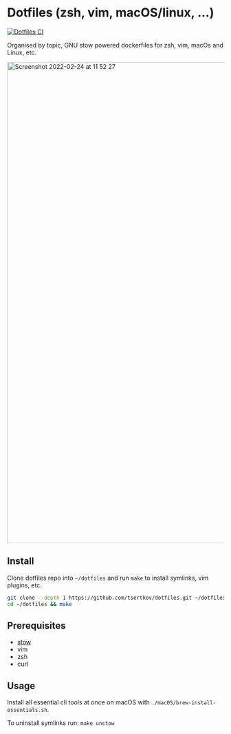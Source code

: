 # Dotfiles (zsh, vim, macOS/linux, ...)

[![Dotfiles CI](https://github.com/tsertkov/dotfiles/actions/workflows/docfiles-ci.yml/badge.svg)](https://github.com/tsertkov/dotfiles/actions/workflows/docfiles-ci.yml)

Organised by topic, GNU stow powered dockerfiles for zsh, vim, macOs and Linux, etc.

<img width="1118" alt="Screenshot 2022-02-24 at 11 52 27" src="https://user-images.githubusercontent.com/5339042/155510771-2ada6c13-2fa2-4ba6-bcaa-d88f5d4cb14c.png">

## Install

Clone dotfiles repo into `~/dotfiles` and run `make` to install symlinks, vim plugins, etc.

```bash
git clone --depth 1 https://github.com/tsertkov/dotfiles.git ~/dotfiles
cd ~/dotfiles && make
```

## Prerequisites

- [stow](https://www.gnu.org/software/stow/)
- vim
- zsh
- curl

## Usage

Install all essential cli tools at once on macOS with `./macOS/brew-install-essentials.sh`.

To uninstall symlinks run: `make unstow`
